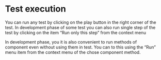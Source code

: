# Test execution
You can run any test by clicking on the play button in the right corner of the test. In development phase of some test you can also run single step of the test by clicking on the item “Run only this step” from the context menu

In development phase, you it is also convenient to run methods of component even without using them in test. You can to this using the “Run” menu item from the context menu of the chose component method.